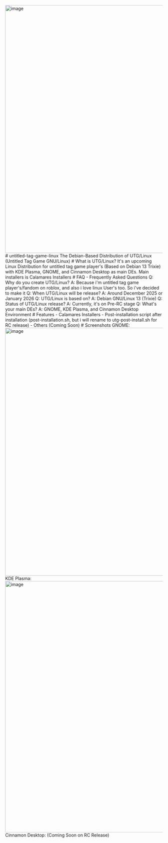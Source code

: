 <img width="1262" height="789" alt="image" src="https://github.com/user-attachments/assets/cab88ae6-1fbf-4aca-ba8a-0364017be312" />
# untitled-tag-game-linux
The Debian-Based Distribution of UTG/Linux (Untitled Tag Game GNU/Linux)
# What is UTG/Linux?
It's an upcoming Linux Distribution for untitled tag game player's (Based on Debian 13 Trixie) with KDE Plasma, GNOME, and Cinnamon Desktop as main DEs. Main installers is Calamares Installers
# FAQ - Frequently Asked Questions
Q: Why do you create UTG/Linux?
A: Because i'm untitled tag game player's/fandom on roblox, and also i love linux User's too. So i've decided to make it
Q: When UTG/Linux will be release?
A: Around December 2025 or January 2026
Q: UTG/Linux is based on?
A: Debian GNU/Linux 13 (Trixie)
Q: Status of UTG/Linux release?
A: Currently, it's on Pre-RC stage
Q: What's your main DEs?
A: GNOME, KDE Plasma, and Cinnamon Desktop Environment
# Features
- Calamares Installers
- Post-installation script after installation (post-installation.sh, but i will rename to utg-post-install.sh for RC release)
- Others (Coming Soon)
# Screenshots
GNOME:
<img width="1262" height="789" alt="image" src="https://github.com/user-attachments/assets/20cc5cdc-7945-446a-9cb4-e6a415dd74fa" />
KDE Plasma:
<img width="1280" height="800" alt="image" src="https://github.com/user-attachments/assets/adde404e-9276-4cc5-919c-a1882d0a2abf" />
Cinnamon Desktop: 
(Coming Soon on RC Release)
